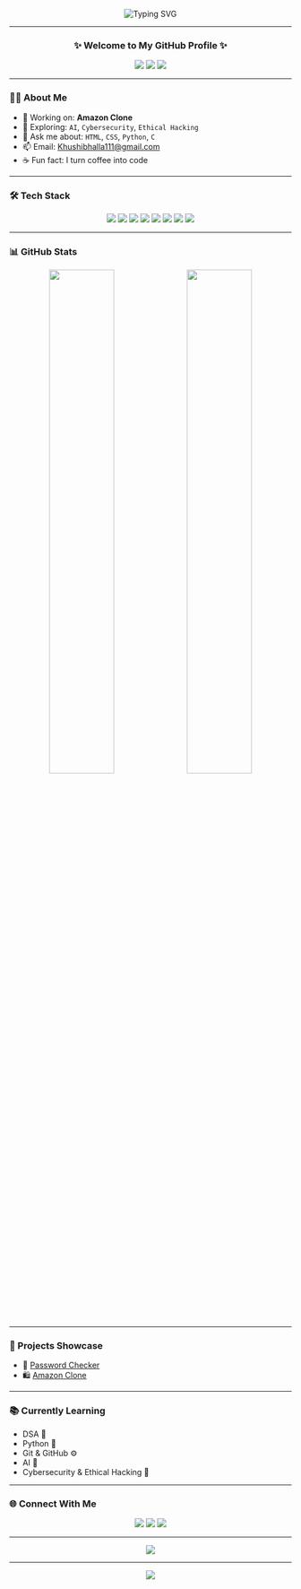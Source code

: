 <!-- 🌟 Animated Banner -->
<p align="center">
  <img src="https://readme-typing-svg.demolab.com?font=Fira+Code&size=32&duration=3000&pause=1000&color=FC427B&center=true&vCenter=true&width=435&lines=Hi%2C+I'm+Khushi+Bhalla!;Aspiring+BCA+Graduate+🎓;Tech+Enthusiast+💡;Lifelong+Learner+🌱;Python+%7C+HTML+%7C+CSS+%7C+C+%7C+AI+🚀" alt="Typing SVG" />
</p>

---

<h3 align="center">✨ Welcome to My GitHub Profile ✨</h3>
<p align="center">
  <img src="https://img.shields.io/badge/Motivated-Pink?style=for-the-badge&logo=showpad&logoColor=white" />
  <img src="https://img.shields.io/badge/Curious-MediumSlateBlue?style=for-the-badge&logo=hackthebox&logoColor=white" />
  <img src="https://img.shields.io/badge/Focused-Orange?style=for-the-badge&logo=hyperledger&logoColor=white" />
</p>

---

### 👩‍💻 About Me

- 🔭 Working on: **Amazon Clone**
- 🌱 Exploring: `AI`, `Cybersecurity`, `Ethical Hacking`
- 💬 Ask me about: `HTML`, `CSS`, `Python`, `C`
- 📫 Email: [Khushibhalla111@gmail.com](mailto:Khushibhalla111@gmail.com)
- ☕ Fun fact: I turn coffee into code

---

### 🛠️ Tech Stack

<p align="center">
  <img src="https://img.shields.io/badge/HTML5-E44D26?style=for-the-badge&logo=html5&logoColor=white"/>
  <img src="https://img.shields.io/badge/CSS3-264de4?style=for-the-badge&logo=css3&logoColor=white"/>
  <img src="https://img.shields.io/badge/JavaScript-F7DF1E?style=for-the-badge&logo=javascript&logoColor=black"/>
  <img src="https://img.shields.io/badge/Python-3776AB?style=for-the-badge&logo=python&logoColor=white"/>
  <img src="https://img.shields.io/badge/C-00599C?style=for-the-badge&logo=c&logoColor=white"/>
  <img src="https://img.shields.io/badge/Git-F1502F?style=for-the-badge&logo=git&logoColor=white"/>
  <img src="https://img.shields.io/badge/GitHub-000?style=for-the-badge&logo=github&logoColor=white"/>
  <img src="https://img.shields.io/badge/VS%20Code-007ACC?style=for-the-badge&logo=visual-studio-code&logoColor=white"/>
</p>

---

### 📊 GitHub Stats

<p align="center">
  <img src="https://github-readme-stats.vercel.app/api?username=KhushiBhalla12&show_icons=true&theme=tokyonight&border_radius=10" width="48%" />
  <img src="https://github-readme-stats.vercel.app/api/top-langs/?username=KhushiBhalla12&layout=compact&theme=tokyonight&border_radius=10" width="48%" />
</p>

---

### 📁 Projects Showcase

- 🔐 [Password Checker](https://github.com/KhushiBhalla12/Password_checker)
- 🛍️ [Amazon Clone](https://github.com/KhushiBhalla12/Amazon-clone)

---

### 📚 Currently Learning

- DSA 🧩
- Python 🐍
- Git & GitHub ⚙️
- AI 🤖
- Cybersecurity & Ethical Hacking 🔐

---

### 🌐 Connect With Me

<p align="center">
  <a href="https://github.com/KhushiBhalla12"><img src="https://img.shields.io/badge/GitHub-181717?style=for-the-badge&logo=github&logoColor=white" /></a>
  <a href="https://www.linkedin.com/in/khushi-bhalla-2223b02b9/"><img src="https://img.shields.io/badge/LinkedIn-0077B5?style=for-the-badge&logo=linkedin&logoColor=white" /></a>
  <a href="mailto:Khushibhalla111@gmail.com"><img src="https://img.shields.io/badge/Gmail-D14836?style=for-the-badge&logo=gmail&logoColor=white" /></a>
</p>

---

<p align="center">
  <img src="https://komarev.com/ghpvc/?username=KhushiBhalla12&label=Profile%20Visitors&color=FC427B&style=flat-square" />
</p>

---

<p align="center">
  <img src="https://capsule-render.vercel.app/api?type=waving&color=FC427B&height=100&section=footer" />
</p>

